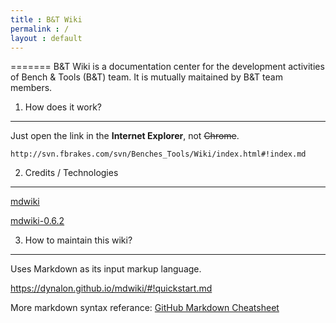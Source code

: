 ```yaml
---
title : B&T Wiki
permalink : /
layout : default
---
```

=======
B&T Wiki is a documentation center for the development activities of Bench & Tools (B&T) team.
It is mutually maitained by B&T team members.

1. How does it work?
----------
Just open the link in the **Internet Explorer**, not ~~Chrome~~.
```
http://svn.fbrakes.com/svn/Benches_Tools/Wiki/index.html#!index.md
```

2. Credits / Technologies
----------

[mdwiki](https://github.com/Dynalon/mdwiki)

[mdwiki-0.6.2](https://github.com/Dynalon/mdwiki/releases/tag/0.6.2)


3. How to maintain this wiki?
----------

Uses Markdown as its input markup language.

https://dynalon.github.io/mdwiki/#!quickstart.md

More markdown syntax referance:
[GitHub Markdown Cheatsheet](https://github.com/adam-p/markdown-here/wiki/Markdown-Cheatsheet)

